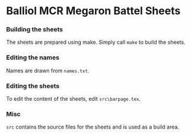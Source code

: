 # Balliol MCR Megaron Battel Sheets

### Building the sheets
The sheets are prepared using make. Simply call ``make`` to build the sheets.

### Editing the names
Names are drawn from ``names.txt``.

### Editing the sheets
To edit the content of the sheets, edit ``src\barpage.tex``.

### Misc
``src`` contains the source files for the sheets and is used as a build area.
